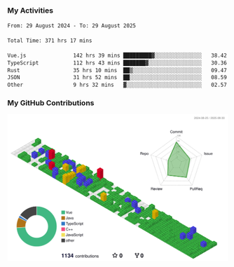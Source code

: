 ### My Activities

<!--START_SECTION:waka-->

```txt
From: 29 August 2024 - To: 29 August 2025

Total Time: 371 hrs 17 mins

Vue.js               142 hrs 39 mins █████████▓░░░░░░░░░░░░░░░   38.42 %
TypeScript           112 hrs 43 mins ███████▓░░░░░░░░░░░░░░░░░   30.36 %
Rust                 35 hrs 10 mins  ██▒░░░░░░░░░░░░░░░░░░░░░░   09.47 %
JSON                 31 hrs 52 mins  ██░░░░░░░░░░░░░░░░░░░░░░░   08.59 %
Other                9 hrs 32 mins   ▓░░░░░░░░░░░░░░░░░░░░░░░░   02.57 %
```

<!--END_SECTION:waka-->

### My GitHub Contributions

![](./profile-3d-contrib/profile-gitblock.svg)
